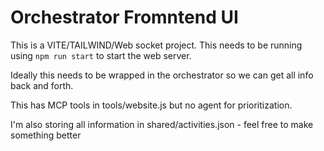 # Orchestrator Fromntend UI

This is a VITE/TAILWIND/Web socket project. This needs to be running using `npm run start` to start the web server.

Ideally this needs to be wrapped in the orchestrator so we can get all info back and forth.

This has MCP tools in tools/website.js but no agent for prioritization.

I'm also storing all information in shared/activities.json - feel free to make something better